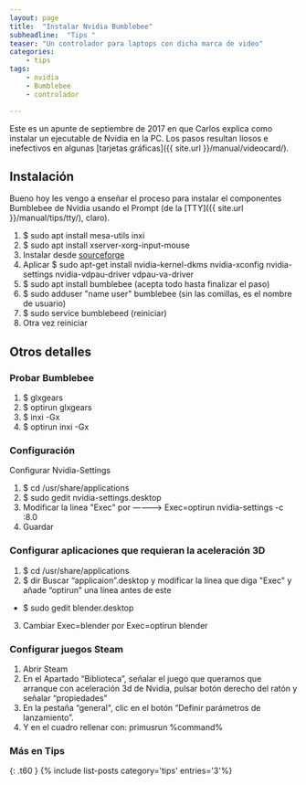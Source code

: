 ```yaml
---
layout: page
title:  "Instalar Nvidia Bumblebee"
subheadline:  "Tips "
teaser: "Un controlador para laptops con dicha marca de video"
categories:
    - tips
tags:
    - nvidia
    - Bumblebee
    - controlador

---
```

Este es un apunte de septiembre de 2017 en que Carlos explica como instalar un ejecutable de Nvidia en la PC. Los pasos resultan liosos e inefectivos en algunas [tarjetas gráficas]({{ site.url }}/manual/videocard/).

## Instalación
Bueno hoy les vengo a enseñar el proceso para instalar el componentes Bumblebee de Nvidia usando el Prompt (de la [TTY]({{ site.url }}/manual/tips/tty/), claro).

1. $ sudo apt install mesa-utils inxi
2. $ sudo apt install xserver-xorg-input-mouse
3. Instalar desde [sourceforge](https://sourceforge.net/projects/virtualgl/files/2.5.2/virtualgl_2.5.2_amd64.deb/download)
4. Aplicar $ sudo apt-get install nvidia-kernel-dkms nvidia-xconfig nvidia-settings nvidia-vdpau-driver vdpau-va-driver
5. $ sudo apt install bumblebee (acepta todo hasta finalizar el paso)
6. $ sudo adduser "name user" bumblebee (sin las comillas, es el nombre de usuario)
7. $ sudo service bumblebeed (reiniciar)
8. Otra vez reiniciar


## Otros detalles
### Probar Bumblebee
1. $ glxgears
2. $ optirun glxgears
3. $ inxi -Gx
4. $ optirun inxi -Gx

### Configuración
Configurar Nvidia-Settings
1. $ cd /usr/share/applications
2. $ sudo gedit nvidia-settings.desktop
3. Modificar la linea "Exec" por —---> Exec=optirun nvidia-settings -c :8.0
4. Guardar

### Configurar aplicaciones que requieran la aceleración 3D
1. $ cd /usr/share/applications
2. $ dir
Buscar “applicaion”.desktop y modificar la línea que diga "Exec" y añade “optirun” una línea antes de este
  - $ sudo gedit blender.desktop
3. Cambiar Exec=blender por Exec=optirun blender

### Configurar juegos Steam
1. Abrir Steam
2. En el Apartado “Biblioteca”, señalar el juego que queramos que arranque con aceleración 3d de Nvidia, pulsar botón derecho del ratón y señalar “propiedades”
3. En la pestaña “general", clic en el botón “Definir parámetros de lanzamiento”.
4. Y en el cuadro rellenar con: primusrun %command%

### Más en Tips
{: .t60 }
{% include list-posts category='tips' entries='3'%}
